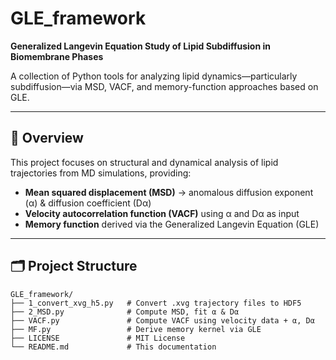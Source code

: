 # GLE_framework

**Generalized Langevin Equation Study of Lipid Subdiffusion in Biomembrane Phases**

A collection of Python tools for analyzing lipid dynamics—particularly subdiffusion—via MSD, VACF, and memory-function approaches based on GLE.

---

## 📘 Overview

This project focuses on structural and dynamical analysis of lipid trajectories from MD simulations, providing:

- **Mean squared displacement (MSD)** → anomalous diffusion exponent (α) & diffusion coefficient (Dα)  
- **Velocity autocorrelation function (VACF)** using α and Dα as input  
- **Memory function** derived via the Generalized Langevin Equation (GLE)

---

## 🗂️ Project Structure

```text
GLE_framework/
├── 1_convert_xvg_h5.py   # Convert .xvg trajectory files to HDF5
├── 2_MSD.py              # Compute MSD, fit α & Dα
├── VACF.py               # Compute VACF using velocity data + α, Dα
├── MF.py                 # Derive memory kernel via GLE
├── LICENSE               # MIT License
└── README.md             # This documentation
